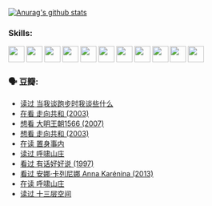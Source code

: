 
[![Anurag's github stats](https://github-readme-stats.vercel.app/api?username=w940853815)](https://github.com/anuraghazra/github-readme-stats)

### Skills:

<code><img height="32" src="https://cdn.jsdelivr.net/npm/simple-icons@v5/icons/python.svg"></code>
<code><img height="32" src="https://cdn.jsdelivr.net/npm/simple-icons@v5/icons/javascript.svg"></code>
<code><img height="32" src="https://cdn.jsdelivr.net/npm/simple-icons@v5/icons/django.svg"></code>
<code><img height="32" src="https://cdn.jsdelivr.net/npm/simple-icons@v5/icons/flask.svg"></code>
<code><img height="32" src="https://cdn.jsdelivr.net/npm/simple-icons@v5/icons/vuetify.svg"></code>
<code><img height="32" src="https://cdn.jsdelivr.net/npm/simple-icons@v5/icons/git.svg"></code>
<code><img height="32" src="https://cdn.jsdelivr.net/npm/simple-icons@v5/icons/docker.svg"></code>
<code><img height="32" src="https://cdn.jsdelivr.net/npm/simple-icons@v5/icons/postgresql.svg"></code>
<code><img height="32" src="https://cdn.jsdelivr.net/npm/simple-icons@v5/icons/elasticsearch.svg"></code>
<code><img height="32" src="https://cdn.jsdelivr.net/npm/simple-icons@v5/icons/macos.svg"></code>
<code><img height="32" src="https://cdn.jsdelivr.net/npm/simple-icons@v5/icons/linux.svg"></code>

### 🗣 豆瓣:

<!-- DOUBAN-ACTIVITIES:START -->
- [读过 当我谈跑步时我谈些什么](https://www.douban.com/people/136069238/status/3715422296/?_i=41775926)
- [在看 走向共和‎ (2003)](https://www.douban.com/people/136069238/status/3711470443/?_i=41775926)
- [想看 大明王朝1566‎ (2007)](https://www.douban.com/people/136069238/status/3710980213/?_i=41775926)
- [想看 走向共和‎ (2003)](https://www.douban.com/people/136069238/status/3710980002/?_i=41775926)
- [在读 置身事内](https://www.douban.com/people/136069238/status/3710472151/?_i=41775926)
- [读过 呼啸山庄](https://www.douban.com/people/136069238/status/3710470617/?_i=41775926)
- [看过 有话好好说‎ (1997)](https://www.douban.com/people/136069238/status/3709833172/?_i=41775926)
- [看过 安娜·卡列尼娜 Anna Karénina‎ (2013)](https://www.douban.com/people/136069238/status/3708942010/?_i=41775926)
- [在读 呼啸山庄](https://www.douban.com/people/136069238/status/3701626992/?_i=41775926)
- [读过 十三层空间](https://www.douban.com/people/136069238/status/3700755247/?_i=41775926)
<!-- DOUBAN-ACTIVITIES:END -->
<!--
**w940853815/w940853815** is a ✨ _special_ ✨ repository because its `README.md` (this file) appears on your GitHub profile.

Here are some ideas to get you started:

- 🔭 I’m currently working on ...
- 🌱 I’m currently learning ...
- 👯 I’m looking to collaborate on ...
- 🤔 I’m looking for help with ...
- 💬 Ask me about ...
- 📫 How to reach me: ...
- 😄 Pronouns: ...
- ⚡ Fun fact: ...
-->
